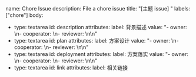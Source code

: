 name: Chore Issue
description: File a chore issue
title: "[主题 issue] "
labels: ["chore"]
body:
  - type: textarea
    id: description
    attributes:
      label: 背景描述
      value: "- owner: \n- cooperator: \n- reviewer: \n\n"
  - type: textarea
    id: plan
    attributes:
      label: 方案设计
      value: "- owner: \n- cooperator: \n- reviewer: \n\n"
  - type: textarea
    id: deployment
    attributes:
      label: 方案落实
      value: "- owner: \n- cooperator: \n- reviewer: \n\n"
  - type: textarea
    id: link
    attributes:
      label: 相关链接
